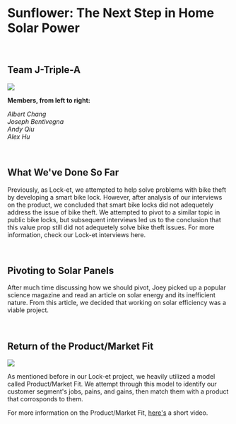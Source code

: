 <body>

<h1>Sunflower: The Next Step in Home Solar Power</h1>
<br>

<h2>Team J-Triple-A</h2>

<img src=http://i.imgur.com/v2Tkvcc.jpg>
<br>

<b>Members, from left to right:</b>

 <i>Albert Chang</i> </li>
 <br>
 <i>Joseph Bentivegna</i> </li> 
 <br>
 <i>Andy Qiu</i> </li>
 <br>
 <i>Alex Hu</i> </li>
 <br>

<br>

<h2>What We've Done So Far</h2>

<p>Previously, as Lock-et, we attempted to help solve problems with
bike theft by developing a smart bike lock. However, after analysis of
our interviews on the product, we concluded that smart bike locks did not
adequetely address the issue of bike theft. We attempted to pivot to a
similar topic in public bike locks, but subsequent interviews led us to
the conclusion that this value prop still did not adequetely solve bike theft
issues. For more information, check our Lock-et interviews here.</p>
<br>

<h2>Pivoting to Solar Panels</h2>

<p>After much time discussing how we should pivot,
Joey picked up a popular science magazine and read an article on solar energy
and its inefficient nature. From this article, we decided that working on solar
efficiency was a viable project.</p>
<br>

<h2>Return of the Product/Market Fit</h2>

<img src="http://i.imgur.com/2J9OAq9.png">
<br>

<p>As mentioned before in our Lock-et project, we heavily utilized a 
model called Product/Market Fit. We attempt through this model to identify 
our customer segment's jobs, pains, and gains, then match them with a product 
that corrosponds to them.</p>

<p>For more information on the Product/Market Fit, <a href="https://www.youtube.com/watch?v=sSDvwQiPtgc" target="_blank">here's</a> a short video.</p>
<br>

</body>